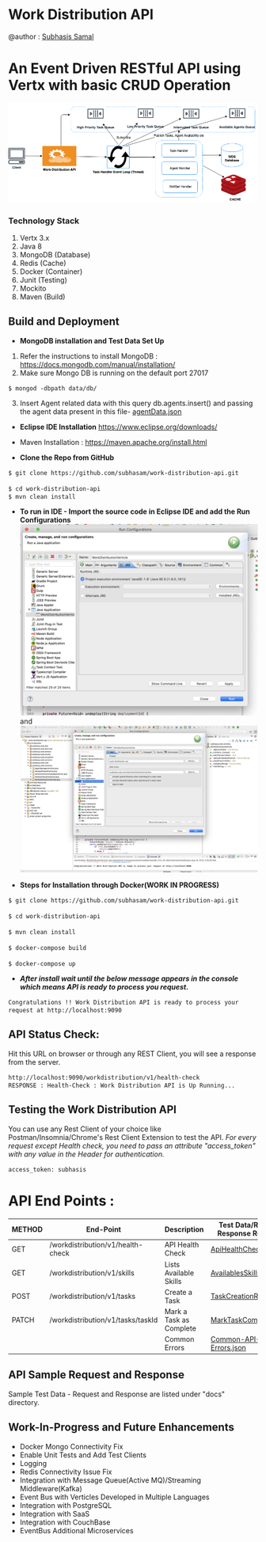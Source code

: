Work Distribution API
======================

@author : [Subhasis Samal](https://www.linkedin.com/in/subhasis-samal)
# An Event Driven RESTful API using Vertx with basic CRUD Operation
![docs/Event-Driven-WDS-API.png](docs/Event-Driven-WDS-API.png)

### Technology Stack
1. Vertx 3.x
2. Java 8
3. MongoDB (Database)
4. Redis (Cache)
5. Docker (Container)
6. Junit (Testing)
7. Mockito
8. Maven (Build)

## Build and Deployment
* **MongoDB installation and Test Data Set Up**
1. Refer the instructions to install MongoDB : https://docs.mongodb.com/manual/installation/
2. Make sure Mongo DB is running on the default port 27017
```
$ mongod -dbpath data/db/
```

3. Insert Agent related data with this query  db.agents.insert() and passing the agent data present in this file- [agentData.json](docs/agentData.json)

* **Eclipse IDE Installation** https://www.eclipse.org/downloads/
* Maven Installation : https://maven.apache.org/install.html

* **Clone the Repo from GitHub**
```
$ git clone https://github.com/subhasam/work-distribution-api.git

$ cd work-distribution-api
$ mvn clean install
```
* **To run in IDE - Import the source code in Eclipse IDE and add the Run Configurations** ![Configure JRE](docs/wdsVertxRunConfig-2.png) and ![Run Configuration](docs/wdsVertxRunConfig.png)


* **Steps for Installation through Docker(WORK IN PROGRESS)**

```
$ git clone https://github.com/subhasam/work-distribution-api.git

$ cd work-distribution-api

$ mvn clean install 

$ docker-compose build

$ docker-compose up
```

* **_After install wait until the below message appears in the console which means API is ready to process you request._**

```
Congratulations !! Work Distribution API is ready to process your request at http://localhost:9090
```

## API Status Check: 
Hit this URL on browser or through any REST Client, you will see a response from the server.
```
http://localhost:9090/workdistribution/v1/health-check
RESPONSE : Health-Check : Work Distribution API is Up Running...
```
## Testing the Work Distribution API

You can use any Rest Client of your choice like Postman/Insomnia/Chrome's Rest Client Extension to test the API.
_For every request except Health check, you need to pass an attribute "access_token" with any value in the Header for authentication._
```
access_token: subhasis
```
API End Points :
================

| METHOD |            End-Point               |    Description          |  Test Data/Request-Response Reference                                      |
|--------|------------------------------------|-------------------------|-----------------------------------------------------------|
| GET    | /workdistribution/v1/health-check  | API Health Check        | [ApiHealthCheck.json](docs/WdsApiHealthCheck.json)  |
| GET    | /workdistribution/v1/skills        | Lists Available Skills  | [AvailablesSkills.json](docs/WdsApiAvailablesSkills.json) |
| POST   | /workdistribution/v1/tasks         | Create a Task           | [TaskCreationReqRes.json](docs/WdsTaskCreationReqRes.json)|
| PATCH  | /workdistribution/v1/tasks/taskId| Mark a Task as Complete | [MarkTaskComplete.json](docs/WdsMarkTaskComplete.json)    |
|        |                                    | Common Errors           | [Common-API-Errors.json](docs/WdsInvalidRequestRes.json)  |

## API Sample Request and Response
Sample Test Data - Request and Response are listed under "docs" directory.

## Work-In-Progress and Future Enhancements

* Docker Mongo Connectivity Fix
* Enable Unit Tests and Add Test Clients
* Logging
* Redis Connectivity Issue Fix
* Integration with Message Queue(Active MQ)/Streaming Middleware(Kafka)
* Event Bus with Verticles Developed in Multiple Languages
* Integration with PostgreSQL
* Integration with SaaS
* Integration with CouchBase
* EventBus Additional Microservices
